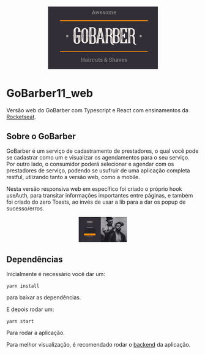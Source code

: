 <h1 align="center">
    <img alt="GoBarberLogo" title="GoBarber" src=".github/goBarberLogo.PNG" />
</h1>

# GoBarber11_web
Versão web do GoBarber com Typescript e React com ensinamentos da [Rocketseat](https://rocketseat.com.br/).

## Sobre o GoBarber

GoBarber é um serviço de cadastramento de prestadores, o qual você pode se cadastrar como um e visualizar os agendamentos para o seu serviço. Por outro lado, o consumidor poderá selecionar e agendar com os prestadores de serviço, podendo se usufruir de uma aplicação completa restful, utlizando tanto a versão web, como a mobile.

Nesta versão responsiva web em específico foi criado o próprio hook useAuth, para transitar informações importantes entre páginas, e também foi criado do zero Toasts, ao invés de usar a lib para a dar os popup de sucesso/erros.

<p align="center">
  <img alt="GoBarber" src=".github/goBarberLogin.PNG" width="25%">
</p>

## Dependências
Inicialmente é necessário você dar um:

```
yarn install
```
para baixar as dependências.

E depois rodar um:

```
yarn start
```
Para rodar a aplicação.

Para melhor visualização, é recomendado rodar o [backend](https://github.com/RenatoDTH/GoBarber11_api) da aplicação.
